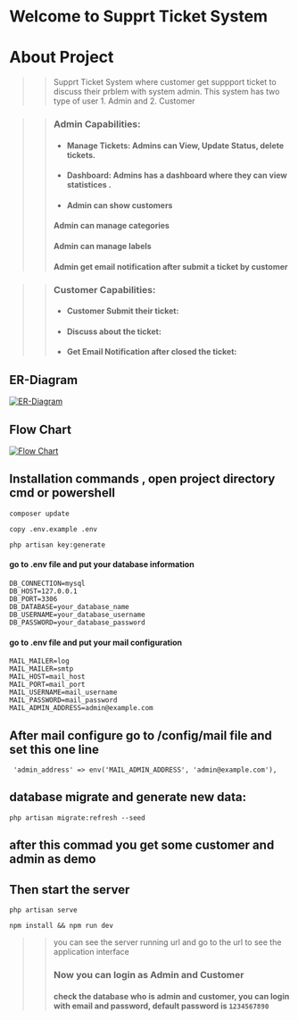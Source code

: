 # Welcome to Supprt Ticket System
# About Project
>> Supprt Ticket System where customer get suppport ticket to discuss their prblem with system admin. This system has two type of user 1. Admin and 2. Customer

>> ### Admin Capabilities:
>> - #### Manage Tickets: Admins can View, Update Status, delete tickets.
>> - #### Dashboard: Admins has a dashboard where they can view statistices .
>> - #### Admin can show customers
>> #### Admin can manage categories
>> #### Admin can manage labels
>> #### Admin get email notification after submit a ticket by customer

>> ### Customer Capabilities:
>> - #### Customer Submit their ticket: 
>> - #### Discuss about the ticket:
>> - #### Get Email Notification after closed the ticket:

## ER-Diagram
[![ER-Diagram](https://drive.google.com/file/d/1ZZM9axoURjUkRMsoWJs2DcHjdXrId6Yk/view?usp=sharing)](https://drive.google.com/file/d/1ZZM9axoURjUkRMsoWJs2DcHjdXrId6Yk/view?usp=sharing)

## Flow Chart
[![Flow Chart](https://drive.google.com/file/d/1PuQr5mgB4dIQoFIE-E08wAIYfYxuB6iC/view?usp=sharing)](https://drive.google.com/file/d/1PuQr5mgB4dIQoFIE-E08wAIYfYxuB6iC/view?usp=sharing)


## Installation commands , open project directory cmd or powershell
``composer update``

 ``copy .env.example .env ``
 
``php artisan key:generate``
#### go to .env file and put your database information
```
DB_CONNECTION=mysql
DB_HOST=127.0.0.1
DB_PORT=3306
DB_DATABASE=your_database_name
DB_USERNAME=your_database_username
DB_PASSWORD=your_database_password
```

#### go to .env file and put your mail configuration
```
MAIL_MAILER=log
MAIL_MAILER=smtp
MAIL_HOST=mail_host
MAIL_PORT=mail_port
MAIL_USERNAME=mail_username
MAIL_PASSWORD=mail_password
MAIL_ADMIN_ADDRESS=admin@example.com
```

## After mail configure go to /config/mail file and set this one line
```
 'admin_address' => env('MAIL_ADMIN_ADDRESS', 'admin@example.com'),
```
## database migrate and generate new data: 
``php artisan migrate:refresh --seed``
## after this commad you get some customer and admin as demo
## Then start the server
``php artisan serve``

``npm install && npm run dev``
>> you can see the server running url and go to the url to see the application interface
>> ### Now you can login as Admin and Customer
>> #### check the database who is admin and customer, you can login with email and password, default password is ``1234567890`` 